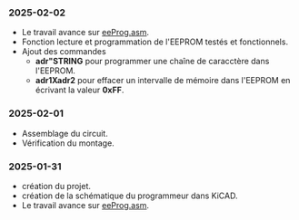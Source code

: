 ### 2025-02-02
* Le travail avance sur [eeProg.asm](eeProg.asm).
* Fonction lecture et programmation de l'EEPROM testés et fonctionnels.
* Ajout des commandes 
    * __adr"STRING__  pour programmer une chaîne de caracctère dans l'EEPROM.
    * __adr1Xadr2__  pour effacer un intervalle de mémoire dans l'EEPROM en écrivant la valeur __0xFF__.
     
### 2025-02-01
* Assemblage du circuit. 
* Vérification du montage.

### 2025-01-31
* création du projet.
* création de la schématique du programmeur dans KiCAD.
* Le travail avance sur [eeProg.asm](eeProg.asm).